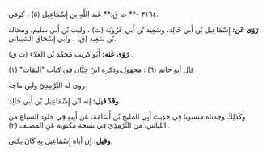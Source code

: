 ٣١٦٤ -** ت ق:** عَبد اللَّهِ بن إِسْمَاعِيل (٥) ، كوفي.

**رَوَى عَن:** إِسْمَاعِيل بْن أَبي خَالِد، وسَعِيد بْن أَبي عَرُوبَة (ت) ، وليث بْن أَبي سليم، ومجالد بْن سَعِيد (ق) ، وأبي إِسْحَاق الشيباني.

**رَوَى عَنه:** أَبُو كريب مُحَمَّد بْن العلاء (ت ق) .

قال أبو حاتم (٦) : مجهول.وذكره ابنُ حِبَّان في كتاب "الثقات" (١) .

روى له التِّرْمِذِيّ وابن ماجه.

**وقَدْ قيل:** إنه ابْن إِسْمَاعِيل بْن أَبي خَالِد.

وكَذَلِكَ وجدناه منسوبا فِي حَدِيث أَبِي المليح بْن أُسَامَة، عَن أَبِيهِ فِي جلود السباع من اللباس، من التِّرْمِذِيّ فِي نسخة مكتوبة عَنِ المصنف (٢) .

**وقيل:** إِن أباه إِسْمَاعِيل بِهِ كَانَ يكنى.
